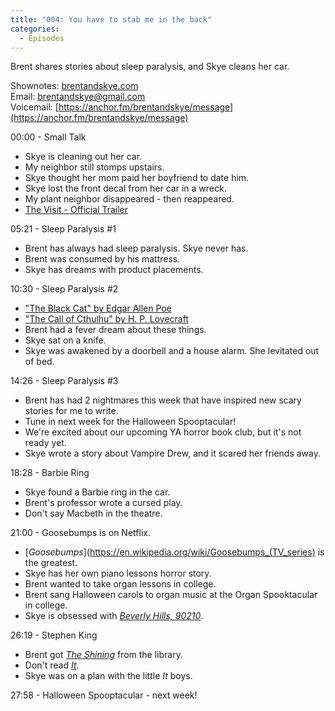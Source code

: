 ```yaml
---
title: "004: You have to stab me in the back"
categories:
  - Episodes
---
```


Brent shares stories about sleep paralysis, and Skye cleans her car.

Shownotes: [brentandskye.com](https://brentandskye.com)  
Email: [brentandskye@gmail.com](mailto:brentandskye@gmail.com)  
Voicemail: [https://anchor.fm/brentandskye/message](https://anchor.fm/brentandskye/message) 

00:00 - Small Talk

* Skye is cleaning out her car.
* My neighbor still stomps upstairs.
* Skye thought her mom paid her boyfriend to date him.
* Skye lost the front decal from her car in a wreck.
* My plant neighbor disappeared - then reappeared.
* [The Visit - Official Trailer](https://www.youtube.com/watch?v=YfQnRjkuvaY)

05:21 - Sleep Paralysis #1

* Brent has always had sleep paralysis. Skye never has.
* Brent was consumed by his mattress.
* Skye has dreams with product placements.

10:30 - Sleep Paralysis #2 

* ["The Black Cat" by Edgar Allen Poe](https://poestories.com/read/blackcat)
* ["The Call of Cthulhu" by H. P. Lovecraft](https://www.hplovecraft.com/writings/texts/fiction/cc.aspx)
* Brent had a fever dream about these things.
* Skye sat on a knife.
* Skye was awakened by a doorbell and a house alarm. She levitated out of bed.

14:26 - Sleep Paralysis #3

* Brent has had 2 nightmares this week that have inspired new scary stories for me to write.
* Tune in next week for the Halloween Spooptacular!
* We're excited about our upcoming YA horror book club, but it's not ready yet.
* Skye wrote a story about Vampire Drew, and it scared her friends away. 

18:28 - Barbie Ring

* Skye found a Barbie ring in the car.
* Brent's professor wrote a cursed play.
* Don't say Macbeth in the theatre.

21:00 - Goosebumps is on Netflix.

* [*Goosebumps*](https://en.wikipedia.org/wiki/Goosebumps_(TV_series) is the greatest.
* Skye has her own piano lessons horror story.
* Brent wanted to take organ lessons in college.
* Brent sang Halloween carols to organ music at the Organ Spooktacular in college.
* Skye is obsessed with [*Beverly Hills, 90210*](https://en.wikipedia.org/wiki/Beverly_Hills,_90210).

26:19 - Stephen King

* Brent got [*The Shining*](https://www.amazon.com/Shining-Stephen-King/dp/0345806786/ref=sr_1_1?dchild=1&keywords=the+shining+book&qid=1603408185&sr=8-1) from the library.
* Don't read [*It*](https://www.amazon.com/Novel-Stephen-King/dp/1982127791/ref=sr_1_1?dchild=1&keywords=it+book&qid=1603408224&sr=8-1).
* Skye was on a plan with the little *It* boys.

27:58 - Halloween Spooptacular - next week!